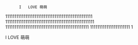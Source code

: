          I   LOVE 萌萌


111111111111111111111111111111111111111111111111
1111111111111111111111111111111111111111111111111
1111111111111111111111111111111111111111111111
1111111111111111111111
1





I LOVE 萌萌
